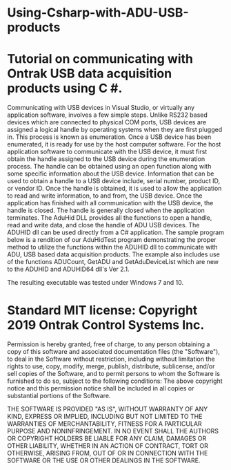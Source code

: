 # Using-Csharp-with-ADU-USB-products

# Tutorial on communicating with Ontrak USB data acquisition products using C #.

Communicating with USB devices in Visual Studio, or virtually any application software, involves a few simple steps.  Unlike RS232 based devices which are connected to physical COM ports, USB devices are assigned a logical handle by operating systems when they are first plugged in. This process is known as enumeration. Once a USB device has been enumerated, it is ready for use by the host computer software. For the host application software to communicate with the USB device, it must first obtain the handle assigned to the USB device during the enumeration process. The handle can be obtained using an open function along with some specific information about the USB device. Information that can be used to obtain a handle to a USB device include, serial number, product ID, or vendor ID. Once the handle is obtained, it is used to allow the application to read and write information, to and from, the USB device.  Once the application has finished with all communication with the USB device, the handle is closed. The handle is generally closed when the application terminates.
The AduHid DLL provides all the functions to open a handle, read and write data, and close the handle of ADU USB devices. The ADUHID dll can be used directly from a C# application. 
The sample program below is a rendition of our AduHidTest program demonstrating the proper method to utilize the functions within the ADUHID dll to communicate with ADU, USB based data acquisition products. The example also includes use of the functions ADUCount, GetADU and GetAduDeviceList which are new to the ADUHID and ADUHID64 dll's Ver 2.1.

The resulting executable was tested under Windows 7 and 10.  

# Standard MIT license: Copyright 2019 Ontrak Control Systems Inc.

Permission is hereby granted, free of charge, to any person obtaining a copy of this software and associated documentation files (the "Software"), to deal in the Software without restriction, including without limitation the rights to use, copy, modify, merge, publish, distribute, sublicense, and/or sell copies of the Software, and to permit persons to whom the Software is furnished to do so, subject to the following conditions:
The above copyright notice and this permission notice shall be included in all copies or substantial portions of the Software.

THE SOFTWARE IS PROVIDED "AS IS", WITHOUT WARRANTY OF ANY KIND, EXPRESS OR IMPLIED, INCLUDING BUT NOT LIMITED TO THE WARRANTIES OF MERCHANTABILITY, FITNESS FOR A PARTICULAR PURPOSE AND NONINFRINGEMENT. IN NO EVENT SHALL THE AUTHORS OR COPYRIGHT HOLDERS BE LIABLE FOR ANY CLAIM, DAMAGES OR OTHER LIABILITY, WHETHER IN AN ACTION OF CONTRACT, TORT OR OTHERWISE, ARISING FROM, OUT OF OR IN CONNECTION WITH THE SOFTWARE OR THE USE OR OTHER DEALINGS IN THE SOFTWARE.
